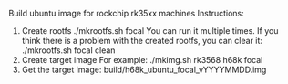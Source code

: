 Build ubuntu image for rockchip rk35xx machines
Instructions:
1. Create rootfs
      ./mkrootfs.sh focal
     You can run it multiple times. If you think there is a problem with the created rootfs, you can clear it:
     ./mkrootfs.sh focal clean
2. Create target image
    For example:
      ./mkimg.sh rk3568 h68k focal
3. Get the target image:
     build/h68k_ubuntu_focal_vYYYYMMDD.img

